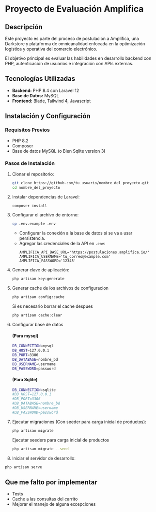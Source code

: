 # Proyecto de Evaluación Amplifica

## Descripción
Este proyecto es parte del proceso de postulación a Amplifica, una Darkstore y plataforma de omnicanalidad enfocada en la optimización logística y operativa del comercio electrónico.

El objetivo principal es evaluar las habilidades en desarrollo backend con PHP, autenticación de usuarios e integración con APIs externas.

## Tecnologías Utilizadas
- **Backend:** PHP 8.4 con Laravel 12
- **Base de Datos:** MySQL
- **Frontend:** Blade, Tailwind 4, Javascript

## Instalación y Configuración
### Requisitos Previos
- PHP 8.2
- Composer
- Base de datos MySQL (o Bien Sqlite version 3)

### Pasos de Instalación
1. Clonar el repositorio:
   ```sh
   git clone https://github.com/tu_usuario/nombre_del_proyecto.git
   cd nombre_del_proyecto
   ```
2. Instalar dependencias de Laravel:
   ```sh
   composer install
   ```
3. Configurar el archivo de entorno:
   ```sh
   cp .env.example .env
   ```
    - Configurar la conexión a la base de datos si se va a usar persistencia.
    - Agregar las credenciales de la API en `.env`:
      ```env
      AMPLIFICA_API_BASE_URL='https://postulaciones.amplifica.io/'
      AMPLIFICA_USERNAME='tu_correo@example.com'
      AMPLIFICA_PASSWORD='12345'
      ```
4. Generar clave de aplicación:
   ```sh
   php artisan key:generate
   ```
5. Generar cache de los archivos de configuracion
   ```sh
   php artisan config:cache
   ```
   Si es necesario borrar el cache despues
   ```sh
   php artisan cache:clear
   ```
7. Configurar base de datos
   #### (Para mysql)
   ```sh
   DB_CONNECTION=mysql
   DB_HOST=127.0.0.1
   DB_PORT=3306
   DB_DATABASE=nombre_bd
   DB_USERNAME=username
   DB_PASSWORD=password
   ```
   #### (Para Sqlite)
    ```sh
   DB_CONNECTION=sqlite
   #DB_HOST=127.0.0.1
   #DB_PORT=3306
   #DB_DATABASE=nombre_bd
   #DB_USERNAME=username
   #DB_PASSWORD=password
   ```
   
8. Ejecutar migraciones (Con seeder para carga inicial de productos):
   ```sh
   php artisan migrate
   ```
   Ejecutar seeders para carga inicial de productos
   ```sh
   php artisan migrate --seed
   ```
10. Iniciar el servidor de desarrollo:
   ```sh
   php artisan serve
   ```
   
## Que me falto por implementar
- Tests
- Cache a las consultas del carrito
- Mejorar el manejo de alguna excepciones
